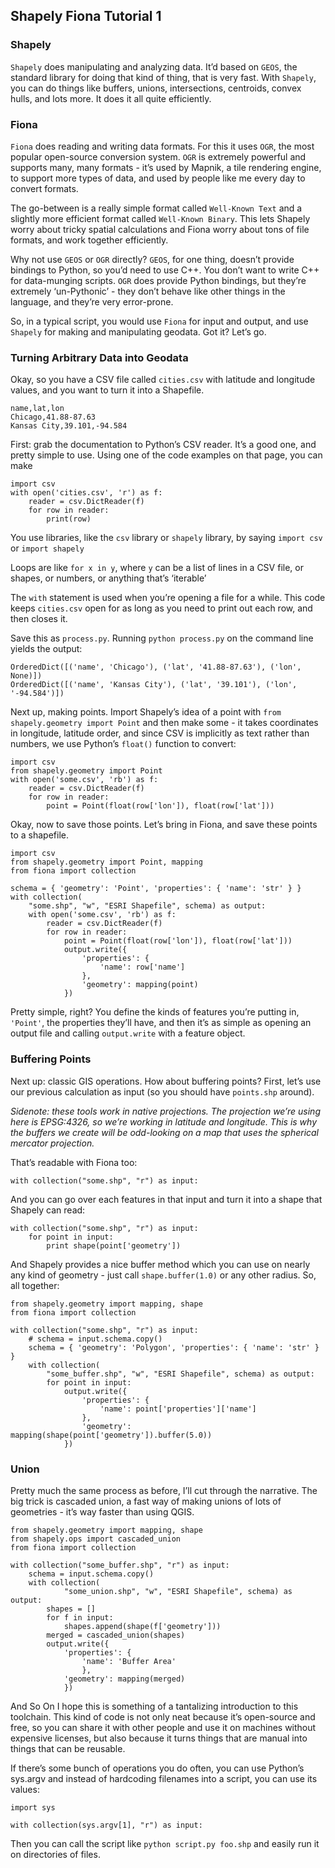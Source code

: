 ## Shapely Fiona Tutorial 1

### Shapely
`Shapely` does manipulating and analyzing data. It’d based on `GEOS`, the standard library for doing that kind of thing, that is very fast. With `Shapely`, you can do things like buffers, unions, intersections, centroids, convex hulls, and lots more. It does it all quite efficiently.

### Fiona
`Fiona` does reading and writing data formats. For this it uses `OGR`, the most popular open-source conversion system. `OGR` is extremely powerful and supports many, many formats - it’s used by Mapnik, a tile rendering engine, to support more types of data, and used by people like me every day to convert formats.

The go-between is a really simple format called `Well-Known Text` and a slightly more efficient format called `Well-Known Binary`. This lets Shapely worry about tricky spatial calculations and Fiona worry about tons of file formats, and work together efficiently.

Why not use `GEOS` or `OGR` directly? `GEOS`, for one thing, doesn’t provide bindings to Python, so you’d need to use C++. You don’t want to write C++ for data-munging scripts. `OGR` does provide Python bindings, but they’re extremely ‘un-Pythonic’ - they don’t behave like other things in the language, and they’re very error-prone.

So, in a typical script, you would use `Fiona` for input and output, and use `Shapely` for making and manipulating geodata. Got it? Let’s go.

### Turning Arbitrary Data into Geodata
Okay, so you have a CSV file called `cities.csv` with latitude and longitude values, and you want to turn it into a Shapefile.

```
name,lat,lon
Chicago,41.88-87.63
Kansas City,39.101,-94.584
```
First: grab the documentation to Python’s CSV reader. It’s a good one, and pretty simple to use. Using one of the code examples on that page, you can make

```
import csv
with open('cities.csv', 'r') as f:
    reader = csv.DictReader(f)
    for row in reader:
        print(row)
```

You use libraries, like the `csv` library or `shapely` library, by saying `import csv` or `import shapely`

Loops are like `for x in y`, where `y` can be a list of lines in a CSV file, or shapes, or numbers, or anything that’s ‘iterable’

The `with` statement is used when you’re opening a file for a while. This code keeps `cities.csv` open for as long as you need to print out each row, and then closes it.

Save this as `process.py`. Running `python process.py` on the command line yields the output:

```
OrderedDict([('name', 'Chicago'), ('lat', '41.88-87.63'), ('lon', None)])
OrderedDict([('name', 'Kansas City'), ('lat', '39.101'), ('lon', '-94.584')])
```

Next up, making points. Import Shapely’s idea of a point with `from shapely.geometry import Point` and then make some - it takes coordinates in longitude, latitude order, and since CSV is implicitly as text rather than numbers, we use Python’s `float()` function to convert:

```
import csv
from shapely.geometry import Point
with open('some.csv', 'rb') as f:
    reader = csv.DictReader(f)
    for row in reader:
        point = Point(float(row['lon']), float(row['lat']))
```  
Okay, now to save those points. Let’s bring in Fiona, and save these points to a shapefile.

```
import csv
from shapely.geometry import Point, mapping
from fiona import collection

schema = { 'geometry': 'Point', 'properties': { 'name': 'str' } }
with collection(
    "some.shp", "w", "ESRI Shapefile", schema) as output:
    with open('some.csv', 'rb') as f:
        reader = csv.DictReader(f)
        for row in reader:
            point = Point(float(row['lon']), float(row['lat']))
            output.write({
                'properties': {
                    'name': row['name']
                },
                'geometry': mapping(point)
            })
```         
Pretty simple, right? You define the kinds of features you’re putting in, `'Point'`, the properties they’ll have, and then it’s as simple as opening an output file and calling `output.write` with a feature object.


### Buffering Points
Next up: classic GIS operations. How about buffering points? First, let’s use our previous calculation as input (so you should have `points.shp` around).

_Sidenote: these tools work in native projections. The projection we’re using here is EPSG:4326, so we’re working in latitude and longitude. This is why the buffers we create will be odd-looking on a map that uses the spherical mercator projection._

That’s readable with Fiona too:

```
with collection("some.shp", "r") as input:
```
And you can go over each features in that input and turn it into a shape that Shapely can read:

```
with collection("some.shp", "r") as input:
    for point in input:
        print shape(point['geometry'])
```

And Shapely provides a nice buffer method which you can use on nearly any kind of geometry - just call `shape.buffer(1.0)` or any other radius. So, all together:

```
from shapely.geometry import mapping, shape
from fiona import collection

with collection("some.shp", "r") as input:
    # schema = input.schema.copy()
    schema = { 'geometry': 'Polygon', 'properties': { 'name': 'str' } }
    with collection(
        "some_buffer.shp", "w", "ESRI Shapefile", schema) as output:
        for point in input:
            output.write({
                'properties': {
                    'name': point['properties']['name']
                },
                'geometry': mapping(shape(point['geometry']).buffer(5.0))
            })
```

### Union
Pretty much the same process as before, I’ll cut through the narrative. The big trick is cascaded union, a fast way of making unions of lots of geometries - it’s way faster than using QGIS.

```
from shapely.geometry import mapping, shape
from shapely.ops import cascaded_union
from fiona import collection

with collection("some_buffer.shp", "r") as input:
    schema = input.schema.copy()
    with collection(
            "some_union.shp", "w", "ESRI Shapefile", schema) as output:
        shapes = []
        for f in input:
            shapes.append(shape(f['geometry']))
        merged = cascaded_union(shapes)
        output.write({
            'properties': {
                'name': 'Buffer Area'
                },
            'geometry': mapping(merged)
            })
```

And So On
I hope this is something of a tantalizing introduction to this toolchain. This kind of code is not only neat because it’s open-source and free, so you can share it with other people and use it on machines without expensive licenses, but also because it turns things that are manual into things that can be reusable.

If there’s some bunch of operations you do often, you can use Python’s sys.argv and instead of hardcoding filenames into a script, you can use its values:

```
import sys

with collection(sys.argv[1], "r") as input:
```
Then you can call the script like `python script.py foo.shp` and easily run it on directories of files.
